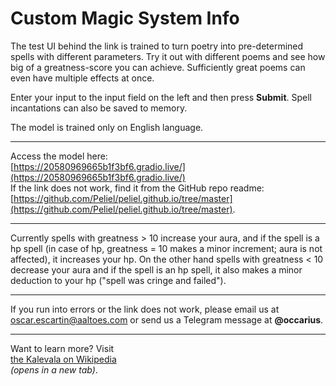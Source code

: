 # Custom Magic System Info

The test UI behind the link is trained to turn poetry into pre-determined spells with different parameters. Try it out with different poems and see how  
big of a greatness-score you can achieve. Sufficiently great poems can even have multiple effects at once.

Enter your input to the input field on the left and then press **Submit**. Spell incantations can also be saved to memory.

The model is trained only on English language.

---

Access the model here:  
[https://20580969665b1f3bf6.gradio.live/](https://20580969665b1f3bf6.gradio.live/)  
If the link does not work, find it from the GitHub repo readme:  
[https://github.com/Peliel/peliel.github.io/tree/master](https://github.com/Peliel/peliel.github.io/tree/master).

---

Currently spells with greatness > 10 increase your aura, and if the spell is a hp spell (in case of hp, greatness = 10 makes a minor increment; aura is not affected), it increases your hp. On the other hand spells with greatness < 10 decrease your aura and if the spell is an hp spell, it also makes a minor deduction to your hp ("spell was cringe and failed").

---

If you run into errors or the link does not work, please email us at [oscar.escartin@aaltoes.com](mailto:oscar.escartin@aaltoes.com) or send us a Telegram message at **@occarius**.

---

Want to learn more? Visit  
[the Kalevala on Wikipedia](https://en.wikipedia.org/wiki/Kalevala)  
*(opens in a new tab)*.
